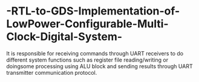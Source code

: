 # -RTL-to-GDS-Implementation-of-LowPower-Configurable-Multi-Clock-Digital-System-
It is responsible for receiving commands through UART receivers to do different system functions such as register file reading/writing or doingsome processing using ALU block and sending results through UART transmitter communication protocol.
